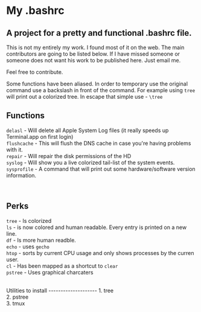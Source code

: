 My .bashrc
=========
A project for a pretty and functional .bashrc file. 
---------------------------------------------------

This is not my entirely my work. I found most of it on the web. 
The main contributors are going to be listed below. If I have missed someone or someone does not want his work to be 
published here. Just email me. 

Feel free to contribute.

Some functions have been aliased. In order to temporary use the original command use a backslash in front of the command.
For example using `tree` will print out a colorized tree.
In escape that simple use - `\tree`


Functions
---------
`delasl` - Will delete all Apple System Log files (it really speeds up Terminal.app on first login) <br/>
`flushcache` - This will flush the DNS cache in case you're having problems with it. <br/>
`repair` - Will repair the disk permissions of the HD <br/>
`syslog` - Will show you a live colorized tail-list of the system events. <br/>
`sysprofile` - A command that will print out some hardware/software version information.

<br/>


Perks
-----

`tree` - Is colorized <br/>
`ls` - is now colored and human readable. Every entry is printed on a new line. <br/>
`df` - Is more human readble.<br/>
`echo` - uses `gecho` <br/>
`htop` - sorts by current CPU usage and only shows processes by the curren user. <br/>
`cl` - Has been mapped as a shortcut to `clear` <br/>
`pstree` - Uses graphical charcaters<br/>

<br/>
Utilities to install
--------------------
1. tree <br/>
2. pstree <br/>
3. tmux <br/>